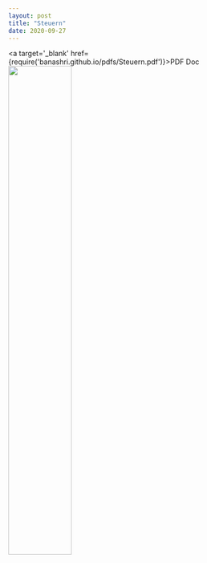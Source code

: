```yaml
---
layout: post
title: "Steuern"
date: 2020-09-27
---
```


<a target='_blank' href={require('banashri.github.io/pdfs/Steuern.pdf')}>PDF Doc</a>
[<img src="https://img.youtube.com/vi/ilMQAW92N14/maxresdefault.jpg" width="50%">](https://youtu.be/ilMQAW92N14)
